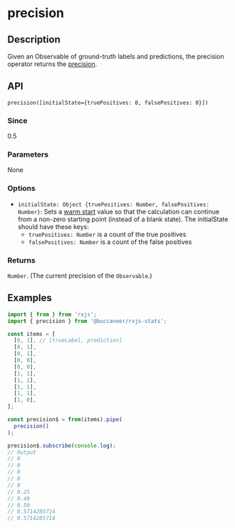 # precision

## Description

Given an Observable of ground-truth labels and predictions, the precision operator returns the [precision](https://en.wikipedia.org/wiki/Precision_and_recall).

## API
```
precision([initialState={truePositives: 0, falsePositives: 0}])
```

### Since
0.5

### Parameters
None

### Options
* `initialState: Object {truePositives: Number, falsePositives: Number}`: Sets a [warm start](https://app.gitbook.com/@brianbuccaneer/s/rxjs-stats/guides/warm-start) value so that the calculation can continue from a non-zero starting point (instead of a blank state). The initialState should have these keys:
  * `truePositives: Number` is a count of the true positives
  * `falsePositives: Number` is a count of the false positives

### Returns
`Number`. (The current precision of the `Observable`.)

## Examples

```javascript
import { from } from 'rxjs';
import { precision } from '@buccaneer/rxjs-stats';

const items = [
  [0, 1], // [trueLabel, prediction]
  [0, 1],
  [0, 1],
  [0, 0],
  [0, 0],
  [1, 1],
  [1, 1],
  [1, 1],
  [1, 1],
  [1, 0],
];

const precision$ = from(items).pipe(
  precision()
);

precision$.subscribe(console.log);
// Output
// 0
// 0
// 0
// 0
// 0
// 0.25
// 0.40
// 0.50
// 0.5714285714
// 0.5714285714
```

